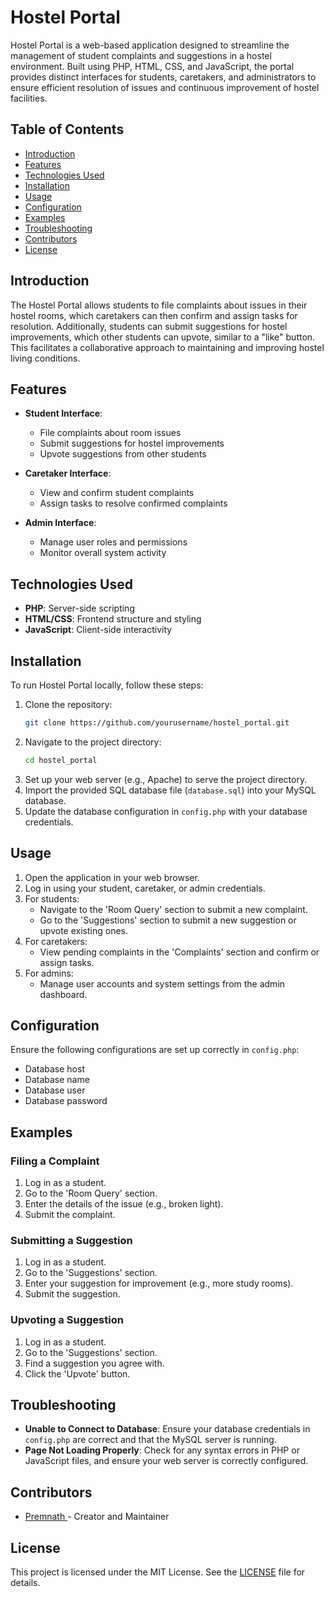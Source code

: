 # Hostel Portal

Hostel Portal is a web-based application designed to streamline the management of student complaints and suggestions in a hostel environment. Built using PHP, HTML, CSS, and JavaScript, the portal provides distinct interfaces for students, caretakers, and administrators to ensure efficient resolution of issues and continuous improvement of hostel facilities.

## Table of Contents
- [Introduction](#introduction)
- [Features](#features)
- [Technologies Used](#technologies-used)
- [Installation](#installation)
- [Usage](#usage)
- [Configuration](#configuration)
- [Examples](#examples)
- [Troubleshooting](#troubleshooting)
- [Contributors](#contributors)
- [License](#license)

## Introduction

The Hostel Portal allows students to file complaints about issues in their hostel rooms, which caretakers can then confirm and assign tasks for resolution. Additionally, students can submit suggestions for hostel improvements, which other students can upvote, similar to a "like" button. This facilitates a collaborative approach to maintaining and improving hostel living conditions.

## Features

- **Student Interface**:
  - File complaints about room issues
  - Submit suggestions for hostel improvements
  - Upvote suggestions from other students

- **Caretaker Interface**:
  - View and confirm student complaints
  - Assign tasks to resolve confirmed complaints

- **Admin Interface**:
  - Manage user roles and permissions
  - Monitor overall system activity

## Technologies Used

- **PHP**: Server-side scripting
- **HTML/CSS**: Frontend structure and styling
- **JavaScript**: Client-side interactivity

## Installation

To run Hostel Portal locally, follow these steps:

1. Clone the repository:
    ```bash
    git clone https://github.com/yourusername/hostel_portal.git
    ```
2. Navigate to the project directory:
    ```bash
    cd hostel_portal
    ```
3. Set up your web server (e.g., Apache) to serve the project directory.
4. Import the provided SQL database file (`database.sql`) into your MySQL database.
5. Update the database configuration in `config.php` with your database credentials.

## Usage

1. Open the application in your web browser.
2. Log in using your student, caretaker, or admin credentials.
3. For students:
   - Navigate to the 'Room Query' section to submit a new complaint.
   - Go to the 'Suggestions' section to submit a new suggestion or upvote existing ones.
4. For caretakers:
   - View pending complaints in the 'Complaints' section and confirm or assign tasks.
5. For admins:
   - Manage user accounts and system settings from the admin dashboard.

## Configuration

Ensure the following configurations are set up correctly in `config.php`:
- Database host
- Database name
- Database user
- Database password

## Examples

### Filing a Complaint

1. Log in as a student.
2. Go to the 'Room Query' section.
3. Enter the details of the issue (e.g., broken light).
4. Submit the complaint.

### Submitting a Suggestion

1. Log in as a student.
2. Go to the 'Suggestions' section.
3. Enter your suggestion for improvement (e.g., more study rooms).
4. Submit the suggestion.

### Upvoting a Suggestion

1. Log in as a student.
2. Go to the 'Suggestions' section.
3. Find a suggestion you agree with.
4. Click the 'Upvote' button.

## Troubleshooting

- **Unable to Connect to Database**: Ensure your database credentials in `config.php` are correct and that the MySQL server is running.
- **Page Not Loading Properly**: Check for any syntax errors in PHP or JavaScript files, and ensure your web server is correctly configured.

## Contributors

- [Premnath ](https://github.com/premnath018) - Creator and Maintainer

## License

This project is licensed under the MIT License. See the [LICENSE](LICENSE) file for details.
